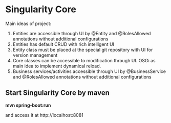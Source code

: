 # Singularity Core
Main ideas of project:

1. Entities are accessible through UI by @Entity and @RolesAllowed annotations without additional configurations
2. Entities has default CRUD with rich intelligent UI
3. Entity class must be placed at the special git repository with UI for version management
4. Core classes can be accessible to modification through UI. OSGi as main idea to implement dynamical reload. 
5. Business services/activities accessible through UI by @BusinessService and @RolesAllowed annotations without additional configurations

## Start Singularity Core by maven

__mvn spring-boot:run__
 
and access it at http://localhost:8081
